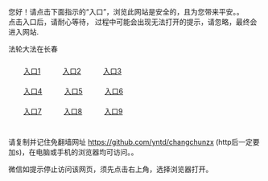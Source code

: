 您好！请点击下面指示的“入口”，浏览此网站是安全的，且为您带来平安。。 <br/>
点击入口后，请耐心等待， 过程中可能会出现无法打开的提示，请忽略，最终会进入网站. </br>

法轮大法在长春<br/>
<div style="padding:10px"><a style="margin:20px" target="_blank" href="https://d7bqbc8kio4u3.cloudfront.net/2Qpsp?czrulnun" id="ccLink1" rel="nofollow">入口1</a> <a target="_blank" style="margin:20px" href="https://d2l8qh320ll3s.cloudfront.net/2Qpsp?lmhhw" id="ccLink2" rel="nofollow">入口2</a> <a style="margin:20px" target="_blank" href="https://d1egtaek92ii0y.cloudfront.net/2Qpsp?wuuyvxxv" id="ccLink3" rel="nofollow">入口3</a></div>

<div style="padding:10px" ><a style="margin:20px" target="_blank" href="https://d7bqbc8kio4u3.cloudfront.net/2Qpsp?czrulnun" id="ccLink4" rel="nofollow">入口4</a> <a style="margin:20px" href="https://d2l8qh320ll3s.cloudfront.net/2Qpsp?lmhhw" target="_blank" id="ccLink5" rel="nofollow">入口5</a> <a style="margin:20px" href="https://d1egtaek92ii0y.cloudfront.net/2Qpsp?wuuyvxxv" target="_blank" id="ccLink6" rel="nofollow">入口6</a></div>

<div style="padding:10px"><a style="margin:20px" target="_blank" href="https://d7bqbc8kio4u3.cloudfront.net/2Qpsp?czrulnun" id="ccLink7" rel="nofollow">入口7</a> <a style="margin:20px" href="https://d2l8qh320ll3s.cloudfront.net/2Qpsp?lmhhw" target="_blank" id="ccLink8" rel="nofollow">入口8</a> <a style="margin:20px" target="_blank" href="https://d1egtaek92ii0y.cloudfront.net/2Qpsp?wuuyvxxv" id="ccLink9" rel="nofollow">入口9</a></div>

<br/>



请复制并记住免翻墙网址 https://github.com/yntd/changchunzx (http后一定要加s)，在电脑或手机的浏览器均可访问。。<br/>

微信如提示停止访问该网页，须先点击右上角，选择浏览器打开。
